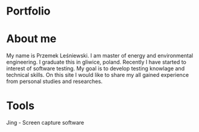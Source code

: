 # Portfolio
# About me
My name is Przemek Leśniewski. I am master of energy and environmental engineering. I graduate this in gliwice, poland. Recently I have started to interest of software testing. My goal is to develop testing knowlage and technical skills. On this site I would like to share my all gained experience from personal studies and researches.
# Tools
Jing - Screen capture software
